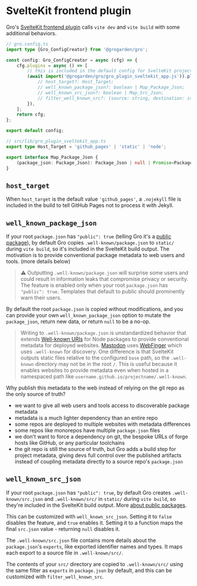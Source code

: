 # SvelteKit frontend plugin

Gro's [SvelteKit frontend plugin](/src/lib/gro_plugin_sveltekit_app.ts)
calls `vite dev` and `vite build` with some additional behaviors.

```ts
// gro.config.ts
import type {Gro_ConfigCreator} from '@grogarden/gro';

const config: Gro_ConfigCreator = async (cfg) => {
	cfg.plugins = async () => [
		// this is included in the default config for SvelteKit projects:
		(await import('@grogarden/gro/gro_plugin_sveltekit_app.js')).plugin({
			// host_target?: Host_Target;
			// well_known_package_json?: boolean | Map_Package_Json;
			// well_known_src_json?: boolean | Map_Src_Json;
			// filter_well_known_src?: (source: string, destination: string) => boolean | Promise<boolean>;
		}),
	];
	return cfg;
};

export default config;

// src/lib/gro_plugin_sveltekit_app.ts
export type Host_Target = 'github_pages' | 'static' | 'node';

export interface Map_Package_Json {
	(package_json: Package_Json): Package_Json | null | Promise<Package_Json | null>;
}
```

## `host_target`

When `host_target` is the default value `'github_pages'`,
a `.nojekyll` file is included in the build to tell GitHub Pages not to process it with Jekyll.

## `well_known_package_json`

If your root `package.json` has `"public": true`
(telling Gro it's a [public package](./package_json.md#public-packages)),
by default Gro copies `.well-known/package.json` to `static/` during `vite build`,
so it's included in the SvelteKit build output.
The motivation is to provide conventional package metadata to web users and tools.
(more details below)

> ⚠️ Outputting `.well-known/package.json` will surprise some users
> and could result in information leaks that compromise privacy or security.
> The feature is enabled only when your root `package.json` has `"public": true`.
> Templates that default to public should prominently warn their users.

By default the root `package.json` is copied without modifications,
and you can provide your own `well_known_package_json` option to
mutate the `package_json`, return new data, or return `null` to be a no-op.

> Writing to `.well-known/package.json` is unstandardized behavior that
> extends [Well-known URIs](https://wikipedia.org/wiki/Well-known_URIs) for Node packages
> to provide conventional metadata for deployed websites.
> [Mastodon](<https://en.wikipedia.org/wiki/Mastodon_(social_network)>) uses
> [WebFinger](https://en.wikipedia.org/wiki/WebFinger) which uses `.well-known` for discovery.
> One difference is that SvelteKit outputs static files relative to the configured `base` path,
> so the `.well-known` directory may not be in the root `/`.
> This is useful because it enables websites to provide metadata even when hosted in a namespaced
> path like `username.github.io/projectname/.well-known`.

Why publish this metadata to the web instead of relying on the git repo as the only source of truth?

- we want to give all web users and tools access to discoverable package metadata
- metadata is a much lighter dependency than an entire repo
- some repos are deployed to multiple websites with metadata differences
- some repos like monorepos have multiple `package.json` files
- we don't want to force a dependency on git, the bespoke URLs of forge hosts like GitHub,
  or any particular toolchains
- the git repo is still the source of truth, but Gro adds a build step for project metadata,
  giving devs full control over the published artifacts
  instead of coupling metadata directly to a source repo's `package.json`

## `well_known_src_json`

If your root `package.json` has `"public": true`,
by default Gro creates `.well-known/src.json` and `.well-known/src/`
in `static/` during `vite build`,
so they're included in the SvelteKit build output.
More [about public packages](./package_json.md#public-packages).

This can be customized with `well_known_src_json`.
Setting it to `false` disables the feature, and `true` enables it.
Setting it to a function maps the final `src.json` value - returning `null` disables it.

The `.well-known/src.json` file contains more details about
the `package.json`'s `exports`, like exported identifier names and types.
It maps each export to a source file in `.well-known/src/`.

The contents of your `src/` directory are copied to `.well-known/src/`
using the same filter as `exports` in `package.json` by default,
and this can be customized with `filter_well_known_src`.
